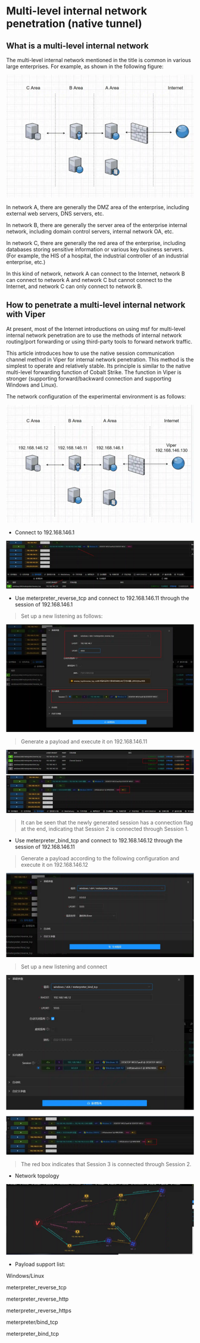 # Multi-level internal network penetration (native tunnel)

## What is a multi-level internal network

The multi-level internal network mentioned in the title is common in various large enterprises. For example, as shown in the following figure:

![](img\multi_level_intranet_penetration_native_tunnel\1.webp)

In network A, there are generally the DMZ area of the enterprise, including external web servers, DNS servers, etc.

In network B, there are generally the server area of the enterprise internal network, including domain control servers, internal network OA, etc.

In network C, there are generally the red area of the enterprise, including databases storing sensitive information or various key business servers. (For example, the HIS of a hospital, the industrial controller of an industrial enterprise, etc.)

In this kind of network, network A can connect to the Internet, network B can connect to network A and network C but cannot connect to the Internet, and network C can only connect to network B.

## How to penetrate a multi-level internal network with Viper

At present, most of the Internet introductions on using msf for multi-level internal network penetration are to use the methods of internal network routing/port forwarding or using third-party tools to forward network traffic.

This article introduces how to use the native session communication channel method in Viper for internal network penetration. This method is the simplest to operate and relatively stable. Its principle is similar to the native multi-level forwarding function of Cobalt Strike. The function in Viper is stronger (supporting forward/backward connection and supporting Windows and Linux).

The network configuration of the experimental environment is as follows:

![](img\multi_level_intranet_penetration_native_tunnel\2.webp)

+ Connect to 192.168.146.1

![](img\multi_level_intranet_penetration_native_tunnel\3.webp)

+ Use meterpreter_reverse_tcp and connect to 192.168.146.11 through the session of 192.168.146.1

> Set up a new listening as follows:
>

![](img\multi_level_intranet_penetration_native_tunnel\4.webp)

> Generate a payload and execute it on 192.168.146.11
>

![](img\multi_level_intranet_penetration_native_tunnel\5.webp)![](img\multi_level_intranet_penetration_native_tunnel\6.webp)

> It can be seen that the newly generated session has a connection flag at the end, indicating that Session 2 is connected through Session 1.
>

+ Use meterpreter_bind_tcp and connect to 192.168.146.12 through the session of 192.168.146.11

> Generate a payload according to the following configuration and execute it on 192.168.146.12
>

![](img\multi_level_intranet_penetration_native_tunnel\7.webp)



> Set up a new listening and connect
>

![](img\multi_level_intranet_penetration_native_tunnel\8.webp)

![](img\multi_level_intranet_penetration_native_tunnel\9.webp)

> The red box indicates that Session 3 is connected through Session 2.
>

+ Network topology

![](img\multi_level_intranet_penetration_native_tunnel\10.webp)

+ Payload support list:

Windows/Linux

meterpreter_reverse_tcp

meterpreter_reverse_http

meterpreter_reverse_https

meterpreter/bind_tcp

meterpreter_bind_tcp